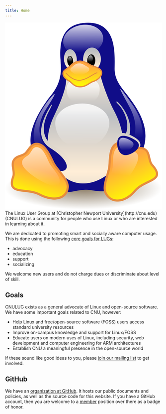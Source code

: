 ```yaml
---
title: Home
---
```

<div id="logo">
    <img src="images/logo.svg"></img>
</div>
The Linux User Group at [Christopher Newport University](http://cnu.edu)
(CNULUG) is a community for people who use Linux or 
who are interested in learning about it.

We are dedicated to promoting smart and socially aware computer usage.
This is done using the following [core goals for
LUGs](http://www.tldp.org/HOWTO/User-Group-HOWTO-4.html):

- advocacy
- education
- support
- socializing

We welcome new users and do not charge dues or discriminate about level of
skill.

## Goals

CNULUG exists as a general advocate of Linux and open-source software.
We have some important goals related to CNU, however:

- Help Linux and free/open-source software (FOSS) users access standard 
  university resources
- Improve on-campus knowledge and support for Linux/FOSS
- Educate users on modern uses of Linux, including security, web development 
  and computer engineering for ARM architectures
- Establish CNU a meaningful presence in the open-source world

If these sound like good ideas to you, please
[join our mailing list](/mail.html)
to get involved.

## GitHub

We have an [organization at GitHub](https://github.com/cnulug).
It hosts our public documents and policies, as well as the source code
for this website. If you have a GitHub account, then you are welcome
to a [member](https://github.com/orgs/cnulug/teams/members) position
over there as a badge of honor.
